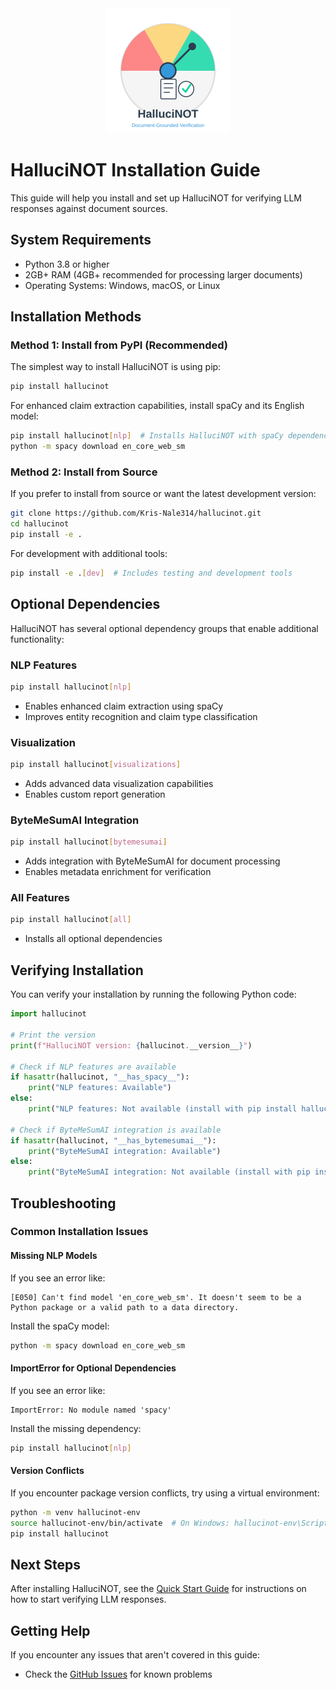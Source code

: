 <div align="center">
    <img src="images/logo.svg" alt="HalluciNOT Logo" width="200"/>
</div>

# HalluciNOT Installation Guide

This guide will help you install and set up HalluciNOT for verifying LLM responses against document sources.

## System Requirements

- Python 3.8 or higher
- 2GB+ RAM (4GB+ recommended for processing larger documents)
- Operating Systems: Windows, macOS, or Linux

## Installation Methods

### Method 1: Install from PyPI (Recommended)

The simplest way to install HalluciNOT is using pip:

```bash
pip install hallucinot
```

For enhanced claim extraction capabilities, install spaCy and its English model:

```bash
pip install hallucinot[nlp]  # Installs HalluciNOT with spaCy dependencies
python -m spacy download en_core_web_sm
```

### Method 2: Install from Source

If you prefer to install from source or want the latest development version:

```bash
git clone https://github.com/Kris-Nale314/hallucinot.git
cd hallucinot
pip install -e .
```

For development with additional tools:

```bash
pip install -e .[dev]  # Includes testing and development tools
```

## Optional Dependencies

HalluciNOT has several optional dependency groups that enable additional functionality:

### NLP Features
```bash
pip install hallucinot[nlp]
```
- Enables enhanced claim extraction using spaCy
- Improves entity recognition and claim type classification

### Visualization
```bash
pip install hallucinot[visualizations]
```
- Adds advanced data visualization capabilities
- Enables custom report generation

### ByteMeSumAI Integration
```bash
pip install hallucinot[bytemesumai]
```
- Adds integration with ByteMeSumAI for document processing
- Enables metadata enrichment for verification

### All Features
```bash
pip install hallucinot[all]
```
- Installs all optional dependencies

## Verifying Installation

You can verify your installation by running the following Python code:

```python
import hallucinot

# Print the version
print(f"HalluciNOT version: {hallucinot.__version__}")

# Check if NLP features are available
if hasattr(hallucinot, "__has_spacy__"):
    print("NLP features: Available")
else:
    print("NLP features: Not available (install with pip install hallucinot[nlp])")

# Check if ByteMeSumAI integration is available
if hasattr(hallucinot, "__has_bytemesumai__"):
    print("ByteMeSumAI integration: Available")
else:
    print("ByteMeSumAI integration: Not available (install with pip install hallucinot[bytemesumai])")
```

## Troubleshooting

### Common Installation Issues

#### Missing NLP Models

If you see an error like:
```
[E050] Can't find model 'en_core_web_sm'. It doesn't seem to be a Python package or a valid path to a data directory.
```

Install the spaCy model:
```bash
python -m spacy download en_core_web_sm
```

#### ImportError for Optional Dependencies

If you see an error like:
```
ImportError: No module named 'spacy'
```

Install the missing dependency:
```bash
pip install hallucinot[nlp]
```

#### Version Conflicts

If you encounter package version conflicts, try using a virtual environment:

```bash
python -m venv hallucinot-env
source hallucinot-env/bin/activate  # On Windows: hallucinot-env\Scripts\activate
pip install hallucinot
```

## Next Steps

After installing HalluciNOT, see the [Quick Start Guide](quickstart.md) for instructions on how to start verifying LLM responses.

## Getting Help

If you encounter any issues that aren't covered in this guide:
- Check the [GitHub Issues](https://github.com/Kris-Nale314/hallucinot/issues) for known problems

